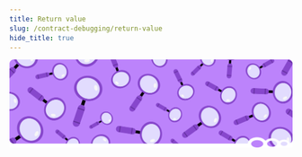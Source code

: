 ```yaml
---
title: Return value
slug: /contract-debugging/return-value
hide_title: true
---
```


![Magnifying Glass Title Picture](/img/title/magnifying-glass.svg)
